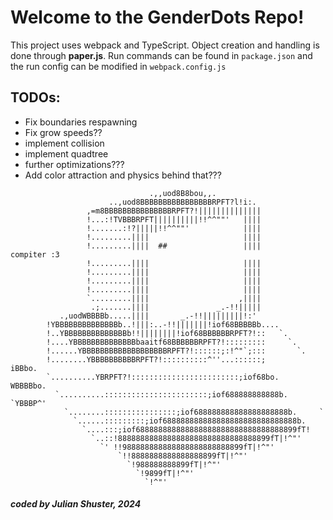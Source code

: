 # Welcome to the GenderDots Repo!

This project uses webpack and TypeScript. Object creation and handling is done through **paper.js**. Run commands can be found in `package.json` and the run config can be modified in `webpack.config.js`


## TODOs:
* Fix boundaries respawning
* Fix grow speeds??
* implement collision
* implement quadtree
* further optimizations???
* Add color attraction and physics behind that???



```
                               .,,uod8B8bou,,.
                      ..,uod8BBBBBBBBBBBBBBBBRPFT?l!i:.
                 ,=m8BBBBBBBBBBBBBBBRPFT?!||||||||||||||
                 !...:!TVBBBRPFT||||||||||!!^^""'   ||||
                 !.......:!?|||||!!^^""'            ||||
                 !.........||||                     ||||
                 !.........||||  ##                 ||||        compiter :3
                 !.........||||                     ||||
                 !.........||||                     ||||
                 !.........||||                     ||||
                 !.........||||                     ||||
                 `.........||||                    ,||||
                  .;.......||||               _.-!!|||||
           .,uodWBBBBb.....||||       _.-!!|||||||||!:'
        !YBBBBBBBBBBBBBBb..!|||:..-!!|||||||!iof68BBBBBb....
        !..YBBBBBBBBBBBBBBb!!||||||||!iof68BBBBBBRPFT?!::   `.
        !....YBBBBBBBBBBBBBBbaaitf68BBBBBBRPFT?!:::::::::     `.
        !......YBBBBBBBBBBBBBBBBBBBRPFT?!::::::;:!^"`;:::       `.
        !........YBBBBBBBBBBRPFT?!::::::::::^''...::::::;         iBBbo.
        `..........YBRPFT?!::::::::::::::::::::::::;iof68bo.      WBBBBbo.
          `..........:::::::::::::::::::::::;iof688888888888b.     `YBBBP^'
            `........::::::::::::::::;iof688888888888888888888b.     `
              `......:::::::::;iof688888888888888888888888888888b.
                `....:::;iof688888888888888888888888888888888899fT!
                  `..::!8888888888888888888888888888888899fT|!^"'
                    `' !!988888888888888888888888899fT|!^"'
                        `!!8888888888888888899fT|!^"'
                          `!988888888899fT|!^"'
                            `!9899fT|!^"'
                              `!^"'
```

##### coded by Julian Shuster, 2024